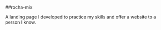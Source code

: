 ##rocha-mix

A landing page I developed to practice my skills and offer a website to a person I know.
